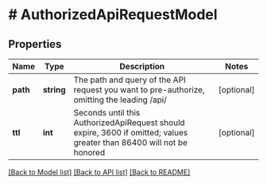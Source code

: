 # # AuthorizedApiRequestModel

## Properties

Name | Type | Description | Notes
------------ | ------------- | ------------- | -------------
**path** | **string** | The path and query of the API request you want to pre-authorize, omitting the leading /api/ | [optional]
**ttl** | **int** | Seconds until this AuthorizedApiRequest should expire, 3600 if omitted; values greater than 86400 will not be honored | [optional]

[[Back to Model list]](../../../README.md#models) [[Back to API list]](../../../README.md#endpoints) [[Back to README]](../../../README.md)
